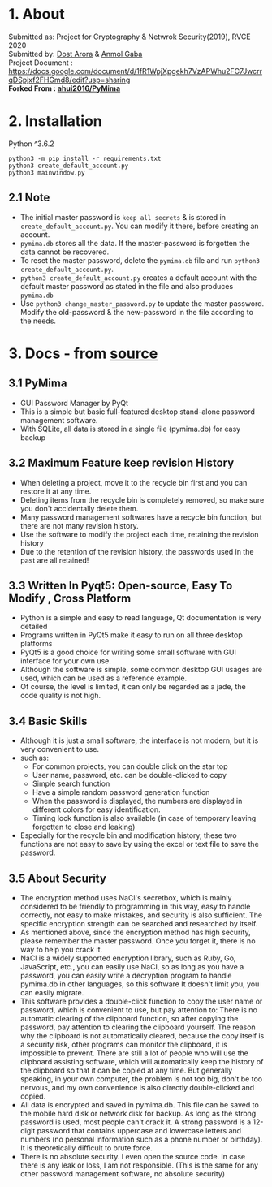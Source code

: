# 1. About 
Submitted as: Project for Cryptography & Netwrok Security(2019), RVCE 2020  
Submitted by: [Dost Arora](https://github.com/dostarora97) & [Anmol Gaba](https://github.com/anmolgaba)  
Project Document : https://docs.google.com/document/d/1fR1WpjXpgekh7VzAPWhu2FC7JwcrrqDSpjxf2FHGmd8/edit?usp=sharing  
**Forked From : [ahui2016/PyMima](https://github.com/ahui2016/PyMima)**

# 2. Installation
Python ^3.6.2
```
python3 -m pip install -r requirements.txt
python3 create_default_account.py
python3 mainwindow.py
```
## 2.1 Note
- The initial master password is `keep all secrets` & is stored in `create_default_account.py`. You can modify it there, before creating an account.
- `pymima.db` stores all the data. If the master-password is forgotten the data cannot be recovered.
- To reset the master password, delete the `pymima.db` file and run `python3 create_default_account.py`.
- `python3 create_default_account.py` creates a default account with the default master password as stated in the file and also produces `pymima.db`
- Use `python3 change_master_password.py` to update the master password. Modify the old-password & the new-password in the file according to the needs.

# 3. Docs - from [source](https://github.com/ahui2016/PyMima/blob/master/README.md)

## 3.1 PyMima
- GUI Password Manager by PyQt
- This is a simple but basic full-featured desktop stand-alone password management software.
- With SQLite, all data is stored in a single file (pymima.db) for easy backup

## 3.2 Maximum Feature keep revision History
- When deleting a project, move it to the recycle bin first and you can restore it at any time.
- Deleting items from the recycle bin is completely removed, so make sure you don't accidentally delete them.
- Many password management softwares have a recycle bin function, but there are not many revision history.
- Use the software to modify the project each time, retaining the revision history
- Due to the retention of the revision history, the passwords used in the past are all retained!

## 3.3 Written In Pyqt5: Open-source, Easy To Modify , Cross Platform
- Python is a simple and easy to read language, Qt documentation is very detailed
- Programs written in PyQt5 make it easy to run on all three desktop platforms
- PyQt5 is a good choice for writing some small software with GUI interface for your own use.
- Although the software is simple, some common desktop GUI usages are used, which can be used as a reference example.
- Of course, the level is limited, it can only be regarded as a jade, the code quality is not high.

## 3.4 Basic Skills
- Although it is just a small software, the interface is not modern, but it is very convenient to use.
- such as:
	- For common projects, you can double click on the star top
	- User name, password, etc. can be double-clicked to copy
	- Simple search function
	- Have a simple random password generation function
	- When the password is displayed, the numbers are displayed in different colors for easy identification.
	- Timing lock function is also available (in case of temporary leaving forgotten to close and leaking)
- Especially for the recycle bin and modification history, these two functions are not easy to save by using the excel or text file to save the password.

## 3.5 About Security
- The encryption method uses NaCl's secretbox, which is mainly considered to be friendly to programming in this way, easy to handle correctly, not easy to make mistakes, and security is also sufficient. The specific encryption strength can be searched and researched by itself.
- As mentioned above, since the encryption method has high security, please remember the master password. Once you forget it, there is no way to help you crack it.
- NaCl is a widely supported encryption library, such as Ruby, Go, JavaScript, etc., you can easily use NaCl, so as long as you have a password, you can easily write a decryption program to handle pymima.db in other languages, so this software It doesn't limit you, you can easily migrate.
- This software provides a double-click function to copy the user name or password, which is convenient to use, but pay attention to:
	There is no automatic clearing of the clipboard function, so after copying the password, pay attention to clearing the clipboard yourself.
	The reason why the clipboard is not automatically cleared, because the copy itself is a security risk, other programs can monitor the clipboard, it is impossible to prevent. There are still a lot of people who will use the clipboard assisting software, which will automatically keep the history of the clipboard so that it can be copied at any time.
	But generally speaking, in your own computer, the problem is not too big, don't be too nervous, and my own convenience is also directly double-clicked and copied.
- All data is encrypted and saved in pymima.db. This file can be saved to the mobile hard disk or network disk for backup. As long as the strong password is used, most people can't crack it. A strong password is a 12-digit password that contains uppercase and lowercase letters and numbers (no personal information such as a phone number or birthday). It is theoretically difficult to brute force.
- There is no absolute security. I even open the source code. In case there is any leak or loss, I am not responsible. (This is the same for any other password management software, no absolute security)
